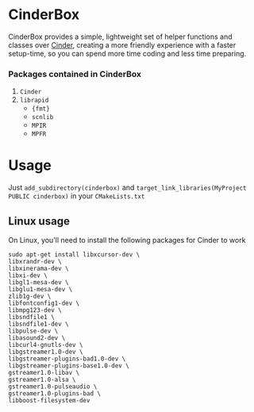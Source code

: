 # CinderBox

CinderBox provides a simple, lightweight set of helper functions and classes
over [Cinder](https://github.com/cinder/Cinder), creating a more friendly experience with a faster setup-time, so you
can spend more time coding and less time preparing.

### Packages contained in CinderBox
1. ``Cinder``
2. ``librapid``
    - ``{fmt}``
    - ``scnlib``
    - ``MPIR``
    - ``MPFR``

# Usage

Just `add_subdirectory(cinderbox)` and `target_link_libraries(MyProject PUBLIC cinderbox)` in your `CMakeLists.txt`

## Linux usage

On Linux, you'll need to install the following packages for Cinder to work

```
sudo apt-get install libxcursor-dev \
libxrandr-dev \
libxinerama-dev \
libxi-dev \
libgl1-mesa-dev \
libglu1-mesa-dev \
zlib1g-dev \
libfontconfig1-dev \
libmpg123-dev \
libsndfile1 \
libsndfile1-dev \
libpulse-dev \
libasound2-dev \
libcurl4-gnutls-dev \
libgstreamer1.0-dev \
libgstreamer-plugins-bad1.0-dev \
libgstreamer-plugins-base1.0-dev \
gstreamer1.0-libav \
gstreamer1.0-alsa \
gstreamer1.0-pulseaudio \
gstreamer1.0-plugins-bad \
libboost-filesystem-dev
```
